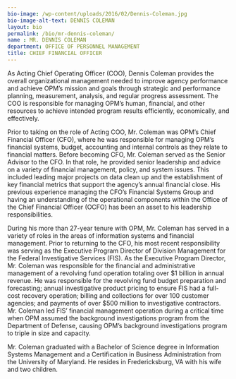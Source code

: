 ```yaml
---
bio-image: /wp-content/uploads/2016/02/Dennis-Coleman.jpg
bio-image-alt-text: DENNIS COLEMAN
layout: bio
permalink: /bio/mr-dennis-coleman/
name : MR. DENNIS COLEMAN
department: OFFICE OF PERSONNEL MANAGEMENT
title: CHIEF FINANCIAL OFFICER
---
```

As Acting Chief Operating Officer (COO), Dennis Coleman provides the overall organizational management needed to improve agency performance and achieve OPM’s mission and goals through strategic and performance planning, measurement, analysis, and regular progress assessment. The COO is responsible for managing OPM’s human, financial, and other resources to achieve intended program results efficiently, economically, and effectively.
             
Prior to taking on the role of Acting COO, Mr. Coleman was OPM’s Chief Financial Officer (CFO), where he was responsible for managing OPM’s financial systems, budget, accounting and internal controls as they relate to financial matters. Before becoming CFO, Mr. Coleman served as the Senior Advisor to the CFO. In that role, he provided senior leadership and advice on a variety of financial management, policy, and system issues.  This included leading major projects on data clean up and the establishment of key financial metrics that support the agency’s annual financial close.  His previous experience managing the CFO’s Financial Systems Group and having an understanding of the operational components within the Office of the Chief Financial Officer (OCFO) has been an asset to his leadership responsibilities.
             
During his more than 27-year tenure with OPM, Mr. Coleman has served in a variety of roles in the areas of information systems and financial management.  Prior to returning to the CFO, his most recent responsibility was serving as the Executive Program Director of Division Management for the Federal Investigative Services (FIS). As the Executive Program Director, Mr. Coleman was responsible for the financial and administrative management of a revolving fund operation totaling over $1 billion in annual revenue. He was responsible for the revolving fund budget preparation and forecasting; annual investigative product pricing to ensure FIS had a full-cost recovery operation; billing and collections for over 100 customer agencies; and payments of over $500 million to investigative contractors.  Mr. Coleman led FIS’ financial management operation during a critical time when OPM assumed the background investigations program from the Department of Defense, causing OPM’s background investigations program to triple in size and capacity.
             
Mr. Coleman graduated with a Bachelor of Science degree in Information Systems Management and a Certification in Business Administration from the University of Maryland.  He resides in Fredericksburg, VA with his wife and two children.

